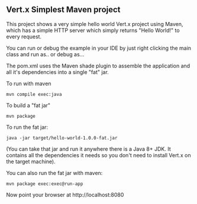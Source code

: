 ## Vert.x Simplest Maven project

This project shows a very simple hello world Vert.x project using Maven, which has a simple HTTP server which
simply returns "Hello World!" to every request.

You can run or debug the example in your IDE by just right clicking the main class and run as.. or debug as...

The pom.xml uses the Maven shade plugin to assemble the application and all it's dependencies into a single "fat" jar.

To run with maven

    mvn compile exec:java

To build a "fat jar"

    mvn package

To run the fat jar:

    java -jar target/hello-world-1.0.0-fat.jar

(You can take that jar and run it anywhere there is a Java 8+ JDK. It contains all the dependencies it needs so you
don't need to install Vert.x on the target machine).

You can also run the fat jar with maven:

    mvn package exec:exec@run-app

Now point your browser at http://localhost:8080
